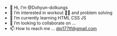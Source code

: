 - 👋 Hi, I’m @Dohyun-dolkungs
- 👀 I’m interested in workout 🏋️‍♀️ and problem solving
- 🌱 I’m currently learning HTML CSS JS
- 💞️ I’m looking to collaborate on ...
- 📫 How to reach me ... dpj177tf@gmail.com

<!---
Dohyun-dolkungs/Dohyun-dolkungs is a ✨ special ✨ repository because its `README.md` (this file) appears on your GitHub profile.
You can click the Preview link to take a look at your changes.
--->
